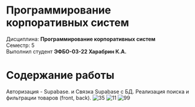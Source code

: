 # Программирование корпоративных систем
Дисциплина: **Программирование корпоративных систем** <br>
Семестр: 5 <br>
Выполнил студент **ЭФБО-03-22 Харабрин К.А.** <br>

# Содержание работы
Авторизация - Supabase. и 
Связка Supabase с БД.
Реализация
поиска и фильтрации
товаров (front, back).
![35](https://github.com/user-attachments/assets/9dc532d0-730c-4440-b6e4-563580eec708)
![11](https://github.com/user-attachments/assets/99960366-51e3-4fc9-8ceb-0399affa28d4)
![99](https://github.com/user-attachments/assets/40a649ef-af4b-441f-a051-908d72472f66)
